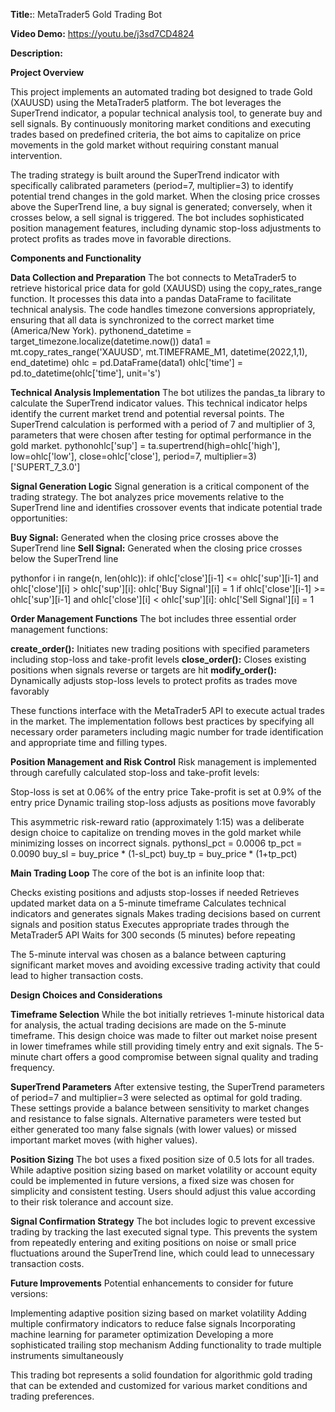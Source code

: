 **Title:**: MetaTrader5 Gold Trading Bot

**Video Demo:** https://youtu.be/j3sd7CD4824 

**Description:**


**Project Overview**

This project implements an automated trading bot designed to trade Gold (XAUUSD) using the MetaTrader5 platform. The bot leverages the SuperTrend indicator, a popular technical analysis tool, to generate buy and sell signals. By continuously monitoring market conditions and executing trades based on predefined criteria, the bot aims to capitalize on price movements in the gold market without requiring constant manual intervention.

The trading strategy is built around the SuperTrend indicator with specifically calibrated parameters (period=7, multiplier=3) to identify potential trend changes in the gold market. When the closing price crosses above the SuperTrend line, a buy signal is generated; conversely, when it crosses below, a sell signal is triggered. The bot includes sophisticated position management features, including dynamic stop-loss adjustments to protect profits as trades move in favorable directions.

**Components and Functionality**

**Data Collection and Preparation**
The bot connects to MetaTrader5 to retrieve historical price data for gold (XAUUSD) using the copy_rates_range function. It processes this data into a pandas DataFrame to facilitate technical analysis. The code handles timezone conversions appropriately, ensuring that all data is synchronized to the correct market time (America/New York).
pythonend_datetime = target_timezone.localize(datetime.now())
data1 = mt.copy_rates_range('XAUUSD', mt.TIMEFRAME_M1, datetime(2022,1,1), end_datetime)
ohlc = pd.DataFrame(data1)
ohlc['time'] = pd.to_datetime(ohlc['time'], unit='s')

**Technical Analysis Implementation**
The bot utilizes the pandas_ta library to calculate the SuperTrend indicator values. This technical indicator helps identify the current market trend and potential reversal points. The SuperTrend calculation is performed with a period of 7 and multiplier of 3, parameters that were chosen after testing for optimal performance in the gold market.
pythonohlc['sup'] = ta.supertrend(high=ohlc['high'], low=ohlc['low'], close=ohlc['close'], period=7, multiplier=3)['SUPERT_7_3.0']

**Signal Generation Logic**
Signal generation is a critical component of the trading strategy. The bot analyzes price movements relative to the SuperTrend line and identifies crossover events that indicate potential trade opportunities:

**Buy Signal:** Generated when the closing price crosses above the SuperTrend line
**Sell Signal:** Generated when the closing price crosses below the SuperTrend line

pythonfor i in range(n, len(ohlc)):
    if ohlc['close'][i-1] <= ohlc['sup'][i-1] and ohlc['close'][i] > ohlc['sup'][i]:
        ohlc['Buy Signal'][i] = 1
    if ohlc['close'][i-1] >= ohlc['sup'][i-1] and ohlc['close'][i] < ohlc['sup'][i]:
        ohlc['Sell Signal'][i] = 1
        
**Order Management Functions**
The bot includes three essential order management functions:

**create_order():** Initiates new trading positions with specified parameters including stop-loss and take-profit levels
**close_order():** Closes existing positions when signals reverse or targets are hit
**modify_order():** Dynamically adjusts stop-loss levels to protect profits as trades move favorably

These functions interface with the MetaTrader5 API to execute actual trades in the market. The implementation follows best practices by specifying all necessary order parameters including magic number for trade identification and appropriate time and filling types.

**Position Management and Risk Control**
Risk management is implemented through carefully calculated stop-loss and take-profit levels:

Stop-loss is set at 0.06% of the entry price
Take-profit is set at 0.9% of the entry price
Dynamic trailing stop-loss adjusts as positions move favorably

This asymmetric risk-reward ratio (approximately 1:15) was a deliberate design choice to capitalize on trending moves in the gold market while minimizing losses on incorrect signals.
pythonsl_pct = 0.0006
tp_pct = 0.0090
buy_sl = buy_price * (1-sl_pct)
buy_tp = buy_price * (1+tp_pct)

**Main Trading Loop**
The core of the bot is an infinite loop that:

Checks existing positions and adjusts stop-losses if needed
Retrieves updated market data on a 5-minute timeframe
Calculates technical indicators and generates signals
Makes trading decisions based on current signals and position status
Executes appropriate trades through the MetaTrader5 API
Waits for 300 seconds (5 minutes) before repeating

The 5-minute interval was chosen as a balance between capturing significant market moves and avoiding excessive trading activity that could lead to higher transaction costs.

**Design Choices and Considerations**

**Timeframe Selection**
While the bot initially retrieves 1-minute historical data for analysis, the actual trading decisions are made on the 5-minute timeframe. This design choice was made to filter out market noise present in lower timeframes while still providing timely entry and exit signals. The 5-minute chart offers a good compromise between signal quality and trading frequency.

**SuperTrend Parameters**
After extensive testing, the SuperTrend parameters of period=7 and multiplier=3 were selected as optimal for gold trading. These settings provide a balance between sensitivity to market changes and resistance to false signals. Alternative parameters were tested but either generated too many false signals (with lower values) or missed important market moves (with higher values).

**Position Sizing**
The bot uses a fixed position size of 0.5 lots for all trades. While adaptive position sizing based on market volatility or account equity could be implemented in future versions, a fixed size was chosen for simplicity and consistent testing. Users should adjust this value according to their risk tolerance and account size.

**Signal Confirmation Strategy**
The bot includes logic to prevent excessive trading by tracking the last executed signal type. This prevents the system from repeatedly entering and exiting positions on noise or small price fluctuations around the SuperTrend line, which could lead to unnecessary transaction costs.

**Future Improvements**
Potential enhancements to consider for future versions:

Implementing adaptive position sizing based on market volatility
Adding multiple confirmatory indicators to reduce false signals
Incorporating machine learning for parameter optimization
Developing a more sophisticated trailing stop mechanism
Adding functionality to trade multiple instruments simultaneously

This trading bot represents a solid foundation for algorithmic gold trading that can be extended and customized for various market conditions and trading preferences.
